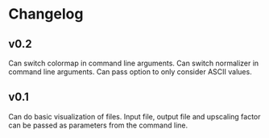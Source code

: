 # Changelog

## v0.2
Can switch colormap in command line arguments.
Can switch normalizer in command line arguments.
Can pass option to only consider ASCII values.

## v0.1
Can do basic visualization of files.
Input file, output file and upscaling factor can be passed as parameters from
the command line.
